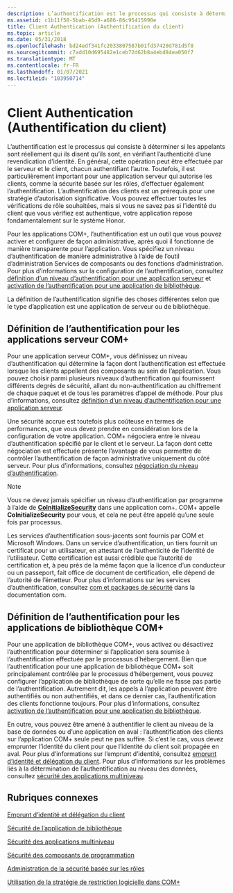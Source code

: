 ```yaml
---
description: L’authentification est le processus qui consiste à déterminer si les appelants sont réellement qui ils disent qu’ils sont&\# 8212 ; vérification de l’authenticité d’une revendication d’identité.
ms.assetid: c1b11f58-5bab-45d9-a686-86c95415990e
title: Client Authentication (Authentification du client)
ms.topic: article
ms.date: 05/31/2018
ms.openlocfilehash: bd24edf341fc2033807587b01fd37420d781d5f8
ms.sourcegitcommit: c7add10d695482e1ceb72d62b8a4ebd84ea050f7
ms.translationtype: MT
ms.contentlocale: fr-FR
ms.lasthandoff: 01/07/2021
ms.locfileid: "103950714"
---
```

# <a name="client-authentication"></a>Client Authentication (Authentification du client)

L’authentification est le processus qui consiste à déterminer si les appelants sont réellement qui ils disent qu’ils sont, en vérifiant l’authenticité d’une revendication d’identité. En général, cette opération peut être effectuée par le serveur et le client, chacun authentifiant l’autre. Toutefois, il est particulièrement important pour une application serveur qui autorise les clients, comme la sécurité basée sur les rôles, d’effectuer également l’authentification. L’authentification des clients est un prérequis pour une stratégie d’autorisation significative. Vous pouvez effectuer toutes les vérifications de rôle souhaitées, mais si vous ne savez pas si l’identité du client que vous vérifiez est authentique, votre application repose fondamentalement sur le système Honor.

Pour les applications COM+, l’authentification est un outil que vous pouvez activer et configurer de façon administrative, après quoi il fonctionne de manière transparente pour l’application. Vous spécifiez un niveau d’authentification de manière administrative à l’aide de l’outil d’administration Services de composants ou des fonctions d’administration. Pour plus d’informations sur la configuration de l’authentification, consultez [définition d’un niveau d’authentification pour une application serveur](setting-an-authentication-level-for-a-server-application.md) et [activation de l’authentification pour une application de bibliothèque](enabling-authentication-for-a-library-application.md).

La définition de l’authentification signifie des choses différentes selon que le type d’application est une application de serveur ou de bibliothèque.

## <a name="setting-authentication-for-com-server-applications"></a>Définition de l’authentification pour les applications serveur COM+

Pour une application serveur COM+, vous définissez un niveau d’authentification qui détermine la façon dont l’authentification est effectuée lorsque les clients appellent des composants au sein de l’application. Vous pouvez choisir parmi plusieurs niveaux d’authentification qui fournissent différents degrés de sécurité, allant du non-authentification au chiffrement de chaque paquet et de tous les paramètres d’appel de méthode. Pour plus d’informations, consultez [définition d’un niveau d’authentification pour une application serveur](setting-an-authentication-level-for-a-server-application.md).

Une sécurité accrue est toutefois plus coûteuse en termes de performances, que vous devez prendre en considération lors de la configuration de votre application. COM+ négociera entre le niveau d’authentification spécifié par le client et le serveur. La façon dont cette négociation est effectuée présente l’avantage de vous permettre de contrôler l’authentification de façon administrative uniquement du côté serveur. Pour plus d’informations, consultez [négociation du niveau d’authentification](negotiation-of-authentication-level.md).

> [!Note]  
> Vous ne devez jamais spécifier un niveau d’authentification par programme à l’aide de [**CoInitializeSecurity**](/windows/desktop/api/combaseapi/nf-combaseapi-coinitializesecurity) dans une application com+. COM+ appelle **CoInitializeSecurity** pour vous, et cela ne peut être appelé qu’une seule fois par processus.

 

Les services d’authentification sous-jacents sont fournis par COM et Microsoft Windows. Dans un service d’authentification, un tiers fournit un certificat pour un utilisateur, en attestant de l’authenticité de l’identité de l’utilisateur. Cette certification est aussi crédible que l’autorité de certification et, à peu près de la même façon que la licence d’un conducteur ou un passeport, fait office de document de certification, elle dépend de l’autorité de l’émetteur. Pour plus d’informations sur les services d’authentification, consultez [com et packages de sécurité](/windows/desktop/com/com-and-security-packages) dans la documentation com.

## <a name="setting-authentication-for-com-library-applications"></a>Définition de l’authentification pour les applications de bibliothèque COM+

Pour une application de bibliothèque COM+, vous activez ou désactivez l’authentification pour déterminer si l’application sera soumise à l’authentification effectuée par le processus d’hébergement. Bien que l’authentification pour une application de bibliothèque COM+ soit principalement contrôlée par le processus d’hébergement, vous pouvez configurer l’application de bibliothèque de sorte qu’elle ne fasse pas partie de l’authentification. Autrement dit, les appels à l’application peuvent être authentifiés ou non authentifiés, et dans ce dernier cas, l’authentification des clients fonctionne toujours. Pour plus d’informations, consultez [activation de l’authentification pour une application de bibliothèque](enabling-authentication-for-a-library-application.md).

En outre, vous pouvez être amené à authentifier le client au niveau de la base de données ou d’une application en aval : l’authentification des clients sur l’application COM+ seule peut ne pas suffire. Si c’est le cas, vous devez emprunter l’identité du client pour que l’identité du client soit propagée en aval. Pour plus d’informations sur l’emprunt d’identité, consultez [emprunt d’identité et délégation du client](client-impersonation-and-delegation.md). Pour plus d’informations sur les problèmes liés à la détermination de l’authentification au niveau des données, consultez [sécurité des applications multiniveau](multi-tier-application-security.md).

## <a name="related-topics"></a>Rubriques connexes

<dl> <dt>

[Emprunt d’identité et délégation du client](client-impersonation-and-delegation.md)
</dt> <dt>

[Sécurité de l’application de bibliothèque](library-application-security.md)
</dt> <dt>

[Sécurité des applications multiniveau](multi-tier-application-security.md)
</dt> <dt>

[Sécurité des composants de programmation](programmatic-component-security.md)
</dt> <dt>

[Administration de la sécurité basée sur les rôles](role-based-security-administration.md)
</dt> <dt>

[Utilisation de la stratégie de restriction logicielle dans COM+](using-the-software-restriction-policy-in-com-.md)
</dt> </dl>

 

 

